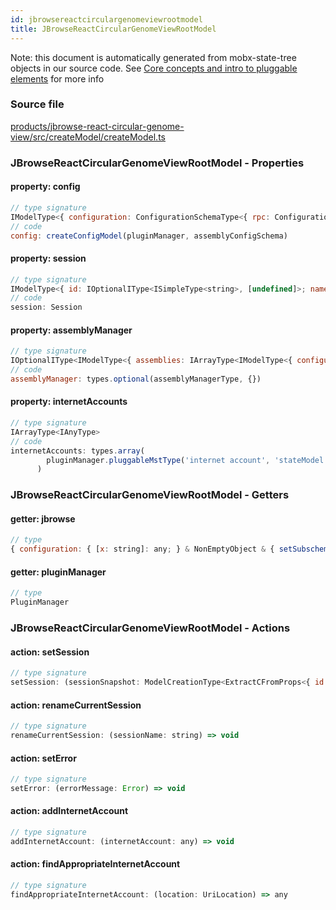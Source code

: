 ```yaml
---
id: jbrowsereactcirculargenomeviewrootmodel
title: JBrowseReactCircularGenomeViewRootModel
---
```


Note: this document is automatically generated from mobx-state-tree objects in
our source code. See
[Core concepts and intro to pluggable elements](/docs/developer_guide/) for more
info

### Source file

[products/jbrowse-react-circular-genome-view/src/createModel/createModel.ts](https://github.com/GMOD/jbrowse-components/blob/main/products/jbrowse-react-circular-genome-view/src/createModel/createModel.ts)

### JBrowseReactCircularGenomeViewRootModel - Properties

#### property: config

```js
// type signature
IModelType<{ configuration: ConfigurationSchemaType<{ rpc: ConfigurationSchemaType<{ defaultDriver: { type: string; description: string; defaultValue: string; }; drivers: IOptionalIType<IMapType<ITypeUnion<ModelCreationType<ExtractCFromProps<Record<string, any>>>, ModelSnapshotType<...>, {} & ... 1 more ... & NonEmp...
// code
config: createConfigModel(pluginManager, assemblyConfigSchema)
```

#### property: session

```js
// type signature
IModelType<{ id: IOptionalIType<ISimpleType<string>, [undefined]>; name: ISimpleType<string>; margin: IType<number, number, number>; } & { ...; } & { ...; } & { ...; }, { ...; } & ... 20 more ... & { ...; }, _NotCustomized, _NotCustomized>
// code
session: Session
```

#### property: assemblyManager

```js
// type signature
IOptionalIType<IModelType<{ assemblies: IArrayType<IModelType<{ configuration: IMaybe<IReferenceType<IAnyType>>; }, { error: unknown; loaded: boolean; loadingP: Promise<void>; volatileRegions: BasicRegion[]; refNameAliases: RefNameAliases; lowerCaseRefNameAliases: RefNameAliases; cytobands: Feature[]; } & ... 5 more...
// code
assemblyManager: types.optional(assemblyManagerType, {})
```

#### property: internetAccounts

```js
// type signature
IArrayType<IAnyType>
// code
internetAccounts: types.array(
        pluginManager.pluggableMstType('internet account', 'stateModel'),
      )
```

### JBrowseReactCircularGenomeViewRootModel - Getters

#### getter: jbrowse

```js
// type
{ configuration: { [x: string]: any; } & NonEmptyObject & { setSubschema(slotName: string, data: unknown): any; } & IStateTreeNode<ConfigurationSchemaType<{ rpc: ConfigurationSchemaType<{ defaultDriver: { type: string; description: string; defaultValue: string; }; drivers: IOptionalIType<...>; }, ConfigurationSchema...
```

#### getter: pluginManager

```js
// type
PluginManager
```

### JBrowseReactCircularGenomeViewRootModel - Actions

#### action: setSession

```js
// type signature
setSession: (sessionSnapshot: ModelCreationType<ExtractCFromProps<{ id: IOptionalIType<ISimpleType<string>, [undefined]>; name: ISimpleType<string>; margin: IType<number, number, number>; } & { ...; } & { ...; } & { ...; }>>) => void
```

#### action: renameCurrentSession

```js
// type signature
renameCurrentSession: (sessionName: string) => void
```

#### action: setError

```js
// type signature
setError: (errorMessage: Error) => void
```

#### action: addInternetAccount

```js
// type signature
addInternetAccount: (internetAccount: any) => void
```

#### action: findAppropriateInternetAccount

```js
// type signature
findAppropriateInternetAccount: (location: UriLocation) => any
```

